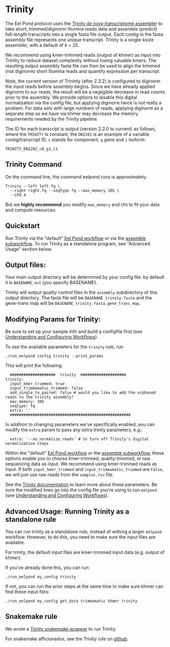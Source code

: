 # Trinity

The Eel Pond protocol uses the [Trinity *de novo* transcriptome assembler](https://github.com/trinityrnaseq/trinityrnaseq/wiki) to take short, trimmed/diginorm Illumina reads data and assemble (predict) full-length transcripts into a single fasta file output. Each contig in the fasta assembly file represents one unique transcript. Trinity is a single-ksize assembler, with a default of *k* = 25.

We recommend using kmer-trimmed reads (output of khmer) as input into Triniity to reduce dataset complexity without losing valuable kmers. The resulting output assembly fasta file can then be used to align the trimmed (not diginorm) short Illumina reads and quantify expression per transcript.

Note, the current version of Trininty (after 2.3.2) is configured to diginorm the input reads before assembly begins. Since we have already applied diginorm to our reads, the result will be a negligible decrease in read counts prior to the assembly. We provide options to disable this digital normalization via the config file, but applying diginorm twice is not really a problem. For data sets with large numbers of reads, applying diginorm as a separate step as we have via khmer may decrease the memory requirements needed by the Trinity pipeline.

The ID for each transcript is output (version 2.2.0 to current) as follows, where the `TRINITY` is constant, the `DN2202` is an example of a variable contig/transcript ID, `c` stands for component, `g` gene and `i` isoform:

```
TRINITY_DN2202_c0_g1_i1
```

## Trinity Command

On the command line, the command eelpond runs is approximately:
```
Trinity --left left.fq \
  --right right.fq --seqType fq --max_memory 10G \
  --CPU 4
```

But we **highly recommend** you modify `max_memory` and `CPU` to fit your data and compute resources.


## Quickstart

Run Trinity via the "default" [Eel Pond workflow](eel_pond_workflow.md) or via the [assemble subworkflow](assemble.md). To run Trinity as a standalone program, see "Advanced Usage" section below.

## Output files:

Your main output directory will be determined by your config file: by default it is `BASENAME_out` (you specify BASENAME).

Trinity will output quality control files in the `assembly` subdirectory of this output directory. The fasta file will be `BASENAME_trinity.fasta` and the gene-trans map will be `BASENAME_trinity.fasta.gene_trans_map`. 


## Modifying Params for Trinity:

Be sure to set up your sample info and build a configfile first (see [Understanding and Configuring Workflows](about_and_configure.md)).

To see the available parameters for the `trinity` rule, run
```
./run_eelpond config trinity --print_params
```
This will print the following:
```
  ####################  trinity  ####################
trinity:
  input_kmer_trimmed: true
  input_trimmomatic_trimmed: false
  add_single_to_paired: false # would you like to add the orphaned reads to the trinity assembly?
  max_memory: 30G
  seqtype: fq
  extra: ''
  #####################################################
```
In addition to changing parameters we've specifically enabled, you can modify the `extra` param to pass any extra trinity parameters, e.g.:
```
  extra: '--no_normalize_reads' # to turn off Trinity's digital normalization steps 
```

Within the "default" [Eel Pond workflow](eel_pond_workflow.md) or the [assemble subworkflow](assemble.md), these options enable you to choose kmer-trimmed, quality-trimmed, or raw sequencing data as input. We recommend using kmer-trimmed reads as input. If both `input_kmer_trimmed` and `input_trimmomatic_trimmed` are `False`, we will just use raw reads from the `samples.tsv` file. 

See the [Trinity documentation](https://github.com/trinityrnaseq/trinityrnaseq/wiki) to learn more about these parameters. Be sure the modified lines go into the config file you're using to run `eelpond` (see [Understanding and Configuring Workflows](about_and_configure.md)).

## Advanced Usage: Running Trinity as a standalone rule

You can run trinity as a standalone rule, instead of withing a larger `eelpond` workflow. However, to do this, you need to make sure the input files are available.

For trinity, the default input files are kmer-trimmed input data (e.g. output of khmer).

If you've already done this, you can run:
```
./run_eelpond my_config trinity
```
If not, you can run the prior steps at the same time to make sure khmer can find these input files:
```
./run_eelpond my_config get_data trimmomatic khmer trinity
```

## Snakemake rule

We wrote a [Trinity snakemake wrapper](https://snakemake-wrappers.readthedocs.io/en/stable/wrappers/trinity.html) to run Trinity.

For snakemake afficionados, see the Trinity rule on [github](https://github.com/dib-lab/eelpond/blob/master/rules/trinity/trinity.rule).
